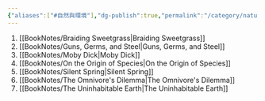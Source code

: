 ```yaml
---
{"aliases":["#自然與環境"],"dg-publish":true,"permalink":"/category/nature-and-environment/","dgPassFrontmatter":true,"created":"2024-11-28T14:10:41.566+08:00","updated":"2024-11-28T14:38:08.689+08:00"}
---
```


1. [[BookNotes/Braiding Sweetgrass\|Braiding Sweetgrass]]
2. [[BookNotes/Guns, Germs, and Steel\|Guns, Germs, and Steel]]
3. [[BookNotes/Moby Dick\|Moby Dick]]
4. [[BookNotes/On the Origin of Species\|On the Origin of Species]]
5. [[BookNotes/Silent Spring\|Silent Spring]]
6. [[BookNotes/The Omnivore's Dilemma\|The Omnivore's Dilemma]]
7. [[BookNotes/The Uninhabitable Earth\|The Uninhabitable Earth]]